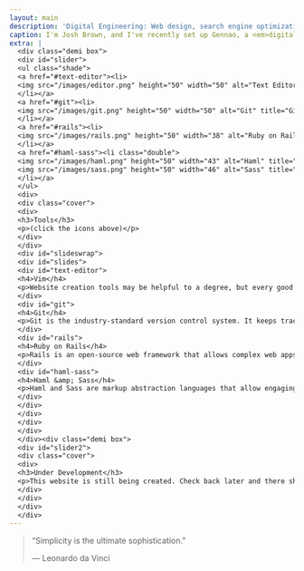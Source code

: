 ```yaml
---
layout: main
description: 'Digital Engineering: Web design, search engine optimization, graphics design, programming.'
caption: I'm Josh Brown, and I've recently set up Gennao, a <em>digital engineering</em> business. I love to create things that are <strong>simple</strong> and <strong>elegant</strong>.
extra: |
  <div class="demi box">
  <div id="slider">
  <ul class="shade">
  <a href="#text-editor"><li>
  <img src="/images/editor.png" height="50" width="50" alt="Text Editor" title="Text Editor"/>
  </li></a>
  <a href="#git"><li>
  <img src="/images/git.png" height="50" width="50" alt="Git" title="Git"/>
  </li></a>
  <a href="#rails"><li>
  <img src="/images/rails.png" height="50" width="38" alt="Ruby on Rails" title="Ruby on Rails"/>
  </li></a>
  <a href="#haml-sass"><li class="double">
  <img src="/images/haml.png" height="50" width="43" alt="Haml" title="Haml"/>
  <img src="/images/sass.png" height="50" width="46" alt="Sass" title="Sass"/>
  </li></a>
  </ul>
  <div>
  <div class="cover">
  <div>
  <h3>Tools</h3>
  <p>(click the icons above)</p>
  </div>
  </div>
  <div id="slideswrap">
  <div id="slides">
  <div id="text-editor">
  <h4>Vim</h4>
  <p>Website creation tools may be helpful to a degree, but every good web developer should know what goes on in their code. Using a good text editor gives much finer control over the design.</p>
  </div>
  <div id="git">
  <h4>Git</h4>
  <p>Git is the industry-standard version control system. It keeps track of all the changes made to projects and makes it possible to revert back to any previous state if something goes wrong.</p>
  </div>
  <div id="rails">
  <h4>Ruby on Rails</h4>
  <p>Rails is an open-source web framework that allows complex web apps to be produced quickly and efficiently. Some of the best web software is written for Ruby on Rails.</p>
  </div>
  <div id="haml-sass">
  <h4>Haml &amp; Sass</h4>
  <p>Haml and Sass are markup abstraction languages that allow engaging layouts to be created while keeping the code clean, simple, and bug-free.</p>
  </div>
  </div>
  </div>
  </div>
  </div>
  </div><div class="demi box">
  <div id="slider2">
  <div class="cover">
  <div>
  <h3>Under Development</h3>
  <p>This website is still being created. Check back later and there should be something more interesting in this box.</p>
  </div>
  </div>
  </div>
  </div>
---
```


> “Simplicity is the ultimate sophistication.”
> <div class="author">— Leonardo da Vinci</div>

